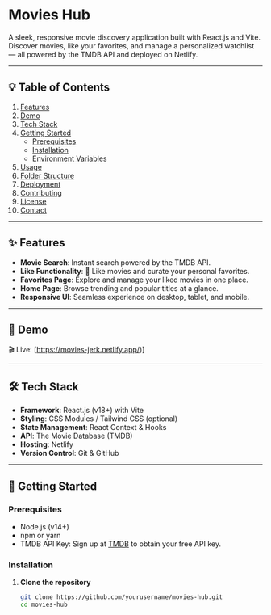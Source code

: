 # Movies Hub

A sleek, responsive movie discovery application built with React.js and Vite. Discover movies, like your favorites, and manage a personalized watchlist — all powered by the TMDB API and deployed on Netlify.

---

## 💡 Table of Contents
1. [Features](#-features)  
2. [Demo](#-demo)  
3. [Tech Stack](#-tech-stack)  
4. [Getting Started](#-getting-started)  
   - [Prerequisites](#prerequisites)  
   - [Installation](#installation)  
   - [Environment Variables](#environment-variables)  
5. [Usage](#-usage)  
6. [Folder Structure](#-folder-structure)  
7. [Deployment](#-deployment)  
8. [Contributing](#-contributing)  
9. [License](#-license)  
10. [Contact](#-contact)  

---

## ✨ Features
- **Movie Search**: Instant search powered by the TMDB API.  
- **Like Functionality**: 💖 Like movies and curate your personal favorites.  
- **Favorites Page**: Explore and manage your liked movies in one place.  
- **Home Page**: Browse trending and popular titles at a glance.  
- **Responsive UI**: Seamless experience on desktop, tablet, and mobile.  

---

## 🔗 Demo
🎬 Live: [https://movies-jerk.netlify.app/)]


---

## 🛠️ Tech Stack
- **Framework**: React.js (v18+) with Vite  
- **Styling**: CSS Modules / Tailwind CSS (optional)  
- **State Management**: React Context & Hooks  
- **API**: The Movie Database (TMDB)  
- **Hosting**: Netlify  
- **Version Control**: Git & GitHub  

---

## 🚀 Getting Started

### Prerequisites
- Node.js (v14+)  
- npm or yarn  
- TMDB API Key: Sign up at [TMDB](https://www.themoviedb.org/) to obtain your free API key.  

### Installation
1. **Clone the repository**  
   ```bash
   git clone https://github.com/yourusername/movies-hub.git
   cd movies-hub

